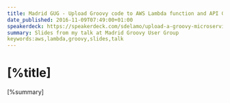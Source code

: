 ```yaml
---
title: Madrid GUG - Upload Groovy code to AWS Lambda function and API Gateway
date_published: 2016-11-09T07:49:00+01:00
speakerdeck: https://speakerdeck.com/sdelamo/upload-a-groovy-microservice-to-aws-lambda-and-api-gateway
summary: Slides from my talk at Madrid Groovy User Group
keywords:aws,lambda,groovy,slides,talk
---
```


# [%title]

[%summary]

<script async class="speakerdeck-embed" data-id="68e00b847f274adfaa91a4fa54213efa" data-ratio="1.33333333333333" src="//speakerdeck.com/assets/embed.js"></script>